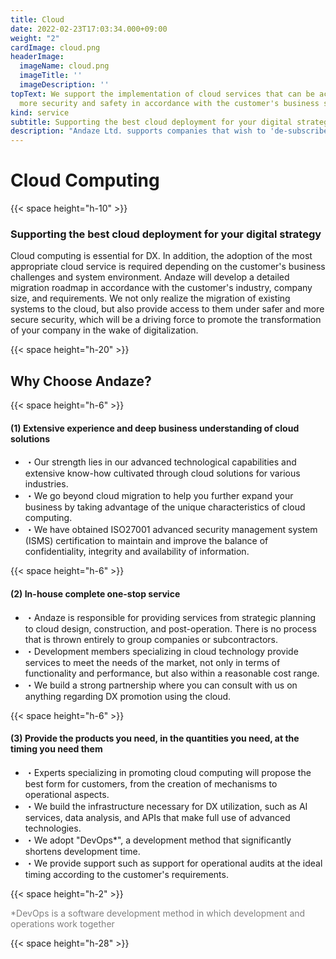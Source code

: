 ```yaml
---
title: Cloud
date: 2022-02-23T17:03:34.000+09:00
weight: "2"
cardImage: cloud.png
headerImage:
  imageName: cloud.png
  imageTitle: ''
  imageDescription: ''
topText: We support the implementation of cloud services that can be accessed with
  more security and safety in accordance with the customer's business strategy.
kind: service
subtitle: Supporting the best cloud deployment for your digital strategy
description: "Andaze Ltd. supports companies that wish to 'de-subscribe, de-cloud, and de-package' from the perspectives of cost, security, and system operation. Our experts will propose the best solution for you, from the creation of the system to its operation."
---
```

# Cloud Computing

{{< space height="h-10" >}}

### Supporting the best cloud deployment for your digital strategy

Cloud computing is essential for DX. In addition, the adoption of the most appropriate cloud service is required depending on the customer's business challenges and system environment. Andaze will develop a detailed migration roadmap in accordance with the customer's industry, company size, and requirements. We not only realize the migration of existing systems to the cloud, but also provide access to them under safer and more secure security, which will be a driving force to promote the transformation of your company in the wake of digitalization.

{{< space height="h-20" >}}

## Why Choose Andaze?

{{< space height="h-6" >}}

#### (1)	Extensive experience and deep business understanding of cloud solutions

* ・Our strength lies in our advanced technological capabilities and extensive know-how cultivated through cloud solutions for various industries.
* ・We go beyond cloud migration to help you further expand your business by taking advantage of the unique characteristics of cloud computing.
* ・We have obtained ISO27001 advanced security management system (ISMS) certification to maintain and improve the balance of confidentiality, integrity and availability of information.

{{< space height="h-6" >}}

#### (2) In-house complete one-stop service

* ・Andaze is responsible for providing services from strategic planning to cloud design, construction, and post-operation. There is no process that is thrown entirely to group companies or subcontractors.
* ・Development members specializing in cloud technology provide services to meet the needs of the market, not only in terms of functionality and performance, but also within a reasonable cost range.
* ・We build a strong partnership where you can consult with us on anything regarding DX promotion using the cloud.

{{< space height="h-6" >}}

#### (3) Provide the products you need, in the quantities you need, at the timing you need them

* ・Experts specializing in promoting cloud computing will propose the best form for customers, from the creation of mechanisms to operational aspects.
* ・We build the infrastructure necessary for DX utilization, such as AI services, data analysis, and APIs that make full use of advanced technologies.
* ・We adopt "DevOps*", a development method that significantly shortens development time.
* ・We provide support such as support for operational audits at the ideal timing according to the customer's requirements.

{{< space height="h-2" >}}

<font color="gray">*DevOps is a software development method in which development and operations work together</font>

{{< space height="h-28" >}}